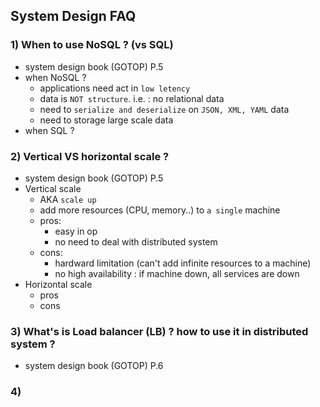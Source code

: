## System Design FAQ

### 1) When to use NoSQL ? (vs SQL)
- system design book (GOTOP) P.5
- when NoSQL ?
	- applications need act in `low letency`
	- data is `NOT structure`. i.e. : no relational data
	- need to `serialize and deserialize` on `JSON, XML, YAML` data
	- need to storage large scale data
- when SQL ?


### 2) Vertical VS horizontal scale ?
- system design book (GOTOP) P.5
- Vertical scale
	- AKA `scale up`
	- add more resources (CPU, memory..) to `a single` machine
	- pros:
		- easy in op
		- no need to deal with distributed system
	- cons:
		- hardward limitation (can't add infinite resources to a machine)
		- no high availability : if machine down, all services are down
- Horizontal scale
	- pros
	- cons

### 3) What's is Load balancer (LB) ? how to use it in distributed system ?
- system design book (GOTOP) P.6

### 4)